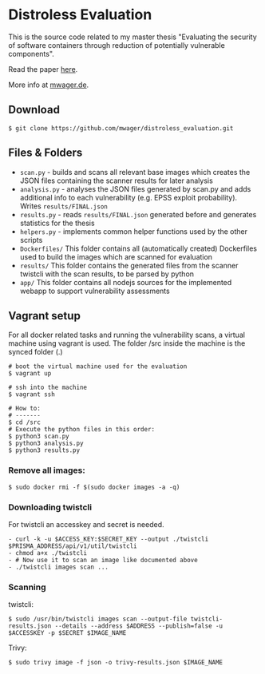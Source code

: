 # Distroless Evaluation

This is the source code related to my master thesis "Evaluating the security of software containers through reduction of potentially vulnerable components".

Read the paper [here](https://mwager.de/assets/component_reduction_paper.pdf).

More info at [mwager.de](https://mwager.de).


## Download

```
$ git clone https://github.com/mwager/distroless_evaluation.git
```

## Files & Folders

- `scan.py` - builds and scans all relevant base images which creates the JSON files containing the scanner results for later analysis
- `analysis.py` - analyses the JSON files generated by scan.py and adds additional info to each vulnerability (e.g. EPSS exploit probability). Writes `results/FINAL.json`
- `results.py` - reads `results/FINAL.json` generated before and generates statistics for the thesis
- `helpers.py` - implements common helper functions used by the other scripts
- `Dockerfiles/` This folder contains all (automatically created) Dockerfiles used to build the images which are scanned for evaluation
- `results/` This folder contains the generated files from the scanner twistcli with the scan results, to be parsed by python
- `app/` This folder contains all nodejs sources for the implemented webapp to support vulnerability assessments

## Vagrant setup

For all docker related tasks and running the vulnerability scans, a virtual machine using vagrant is used. The folder /src inside the machine is the synced folder (.)

```
# boot the virtual machine used for the evaluation
$ vagrant up

# ssh into the machine
$ vagrant ssh

# How to:
# -------
$ cd /src
# Execute the python files in this order:
$ python3 scan.py
$ python3 analysis.py
$ python3 results.py
```

### Remove all images:

```
$ sudo docker rmi -f $(sudo docker images -a -q)
```

### Downloading twistcli

For twistcli an accesskey and secret is needed.

```
- curl -k -u $ACCESS_KEY:$SECRET_KEY --output ./twistcli $PRISMA_ADDRESS/api/v1/util/twistcli
- chmod a+x ./twistcli
- # Now use it to scan an image like documented above
- ./twistcli images scan ...
```

### Scanning

twistcli:

```
$ sudo /usr/bin/twistcli images scan --output-file twistcli-results.json --details --address $ADDRESS --publish=false -u $ACCESSKEY -p $SECRET $IMAGE_NAME
```

Trivy:

```
$ sudo trivy image -f json -o trivy-results.json $IMAGE_NAME
```

